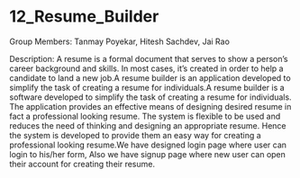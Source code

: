 # 12_Resume_Builder
Group Members: Tanmay Poyekar, Hitesh Sachdev, Jai Rao

Description: A resume is a formal document that serves to show a person’s career background and skills. In most cases, it’s created in order to help a candidate to land a new job.A resume builder is an application developed to simplify the task of creating a resume for individuals.A resume builder is a software developed to simplify the task of creating a resume for individuals. The application provides an effective means of designing desired resume in fact a professional looking resume. The system is flexible to be used and reduces the need of thinking and designing an appropriate resume. Hence the system is developed to provide them an easy way for creating a professional looking resume.We have designed login page where user can login to his/her form, Also we have signup page where new user can open their account for creating their resume.
